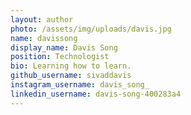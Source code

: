 ```yaml
---
layout: author
photo: /assets/img/uploads/davis.jpg
name: davissong
display_name: Davis Song
position: Technologist
bio: Learning how to learn.
github_username: sivaddavis
instagram_username: davis_song_
linkedin_username: davis-song-400283a4
---
```


